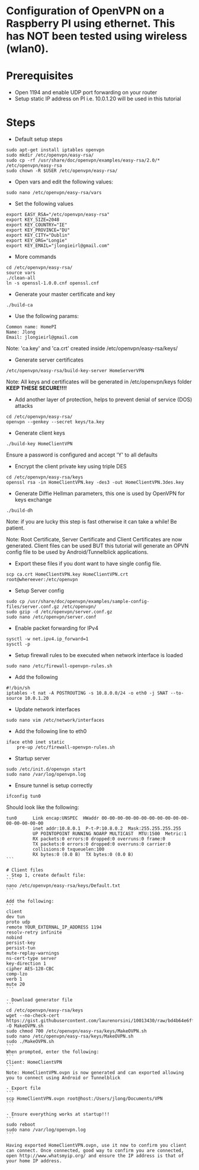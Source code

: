 # Configuration of OpenVPN on a Raspberry PI using ethernet. This has NOT been tested using wireless (wlan0).

# Prerequisites
- Open 1194 and enable UDP port forwarding on your router
- Setup static IP address on PI i.e. 10.0.1.20 will be used in this tutorial

# Steps
- Default setup steps
```
sudo apt-get install iptables openvpn
sudo mkdir /etc/openvpn/easy-rsa/
sudo cp -rf /usr/share/doc/openvpn/examples/easy-rsa/2.0/* /etc/openvpn/easy-rsa
sudo chown -R $USER /etc/openvpn/easy-rsa/
```

- Open vars and edit the following values:
```
sudo nano /etc/openvpn/easy-rsa/vars
```

- Set the following values
```
export EASY_RSA="/etc/openvpn/easy-rsa"
export KEY_SIZE=2048
export KEY_COUNTRY="IE"
export KEY_PROVINCE="DU"
export KEY_CITY="Dublin"
export KEY_ORG="Longie"
export KEY_EMAIL="jlongieirl@gmail.com"
```

- More commands
```
cd /etc/openvpn/easy-rsa/
source vars
./clean-all
ln -s openssl-1.0.0.cnf openssl.cnf
```

- Generate your master certificate and key
```
./build-ca
```

- Use the following params:
```
Common name: HomePI
Name: Jlong
Email: jlongieirl@gmail.com
```
Note: 'ca.key' and 'ca.crt' created inside /etc/openvpn/easy-rsa/keys/

- Generate server certificates
```
/etc/openvpn/easy-rsa/build-key-server HomeServerVPN
```
Note: All keys and certificates will be generated in /etc/openvpn/keys folder
<b>KEEP THESE SECURE!!!!</b>

- Add another layer of protection, helps to prevent denial of service (DOS) attacks
```
cd /etc/openvpn/easy-rsa/
openvpn --genkey --secret keys/ta.key
```

- Generate client keys
```
./build-key HomeClientVPN
```
Ensure a password is configured and accept 'Y' to all defaults

- Encrypt the client private key using triple DES
```
cd /etc/openvpn/easy-rsa/keys
openssl rsa -in HomeClientVPN.key -des3 -out HomeClientVPN.3des.key
```

- Generate Diffie Hellman parameters, this one is used by OpenVPN for keys exchange
```
./build-dh
```
Note: if you are lucky this step is fast otherwise it can take a while! Be patient.

Note: Root Certificate, Server Certificate and Client Certificates are now generated. Client files can be used BUT this tutorial will generate an OPVN config file to be used by Android/Tunnelblick applications.

- Export these files if you dont want to have single config file.
```
scp ca.crt HomeClientVPN.key HomeClientVPN.crt root@whereever:/etc/openvpn
```

- Setup Server config
```
sudo cp /usr/share/doc/openvpn/examples/sample-config-files/server.conf.gz /etc/openvpn/
sudo gzip -d /etc/openvpn/server.conf.gz
sudo nano /etc/openvpn/server.conf
```

- Enable packet forwarding for IPv4
```
sysctl -w net.ipv4.ip_forward=1
sysctl -p
```

<!--- Setup iptables-->
<!--```-->
<!--iptables -t nat -A POSTROUTING -s 10.8.0.0/24 -o eth0 -j MASQUERADE-->
<!--iptables -A FORWARD -p tcp -s 10.8.0.0/24 -d 0.0.0.0/0 -j ACCEPT-->
<!--```-->

- Setup firewall rules to be executed when network interface is loaded
```
sudo nano /etc/firewall-openvpn-rules.sh
```

- Add the following
```
#!/bin/sh 
iptables -t nat -A POSTROUTING -s 10.8.0.0/24 -o eth0 -j SNAT --to-source 10.0.1.20
```

- Update network interfaces
```
sudo nano vim /etc/network/interfaces
```

- Add the following line to eth0
```
iface eth0 inet static
	pre-up /etc/firewall-openvpn-rules.sh
```

- Startup server
```
sudo /etc/init.d/openvpn start
sudo nano /var/log/openvpn.log
```

- Ensure tunnel is setup correctly
```
ifconfig tun0
```
Should look like the following:
````
tun0      Link encap:UNSPEC  HWaddr 00-00-00-00-00-00-00-00-00-00-00-00-00-00-00-00  
          inet addr:10.8.0.1  P-t-P:10.8.0.2  Mask:255.255.255.255
          UP POINTOPOINT RUNNING NOARP MULTICAST  MTU:1500  Metric:1
          RX packets:0 errors:0 dropped:0 overruns:0 frame:0
          TX packets:0 errors:0 dropped:0 overruns:0 carrier:0
          collisions:0 txqueuelen:100 
          RX bytes:0 (0.0 B)  TX bytes:0 (0.0 B)
```

# Client files
- Step 1, create default file:
```
nano /etc/openvpn/easy-rsa/keys/Default.txt
```

Add the following:
```
client
dev tun
proto udp
remote YOUR_EXTERNAL_IP_ADDRESS 1194
resolv-retry infinite
nobind
persist-key
persist-tun
mute-replay-warnings
ns-cert-type server
key-direction 1 
cipher AES-128-CBC
comp-lzo
verb 1
mute 20
```

- Download generator file
```
cd /etc/openvpn/easy-rsa/keys
wget --no-check-cert https://gist.githubusercontent.com/laurenorsini/10013430/raw/bd4b64e6ff717dc0d9284081fe3ca096947d0009/MakeOpenVPN.sh -O MakeOVPN.sh
sudo chmod 700 /etc/openvpn/easy-rsa/keys/MakeOVPN.sh
sudo nano /etc/openvpn/easy-rsa/keys/MakeOVPN.sh
sudo ./MakeOVPN.sh
```
When prompted, enter the following:
```
Client: HomeClientVPN
```
Note: HomeClientVPN.ovpn is now generated and can exported allowing you to connect using Android or Tunnelblick

- Export file
```
scp HomeClientVPN.ovpn root@host:/Users/jlong/Documents/VPN
```

- Ensure everything works at startup!!!
```
sudo reboot
sudo nano /var/log/openvpn.log
```

Having exported HomeClientVPN.ovpn, use it now to confirm you client can connect. Once connected, good way to confirm you are connected, open http://www.whatsmyip.org/ and ensure the IP address is that of your home IP address.
